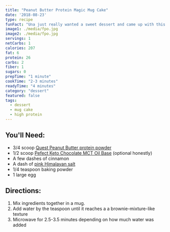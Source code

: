 ```yaml
---
title: "Peanut Butter Protein Magic Mug Cake"
date: '2018-08-23'
type: recipe
funFact: "Una just really wanted a sweet dessert and came up with this one"
image1: ./media/fpo.jpg
image2: ./media/fpo.jpg
servings: 1
netCarbs: 1
calories: 207
fat: 6
protein: 26
carbs: 2
fiber: 1
sugars: 0
prepTime: "1 minute"
cookTime: "2-3 minutes"
readyTime: "4 minutes"
category: "dessert"
featured: false
tags:
  - dessert
  - mug cake
  - high protein
---
```


## You'll Need:

- 3/4 scoop [Quest Peanut Butter protein powder](https://amzn.to/2MJEq39)
- 1/2 scoop [Pefect Keto Chocolate MCT Oil Base](https://amzn.to/2BE0UhR) (optional honestly)
- A few dashes of cinnamon
- A dash of [pink Himalayan salt](https://amzn.to/2BFOE0e)
- 1/4 teaspoon baking powder
- 1 large egg

## Directions:

1. Mix ingredients together in a mug.
2. Add water by the teaspoon until it reaches a a brownie-mixture-like texture 
3. Microwave for 2.5-3.5 minutes depending on how much water was added